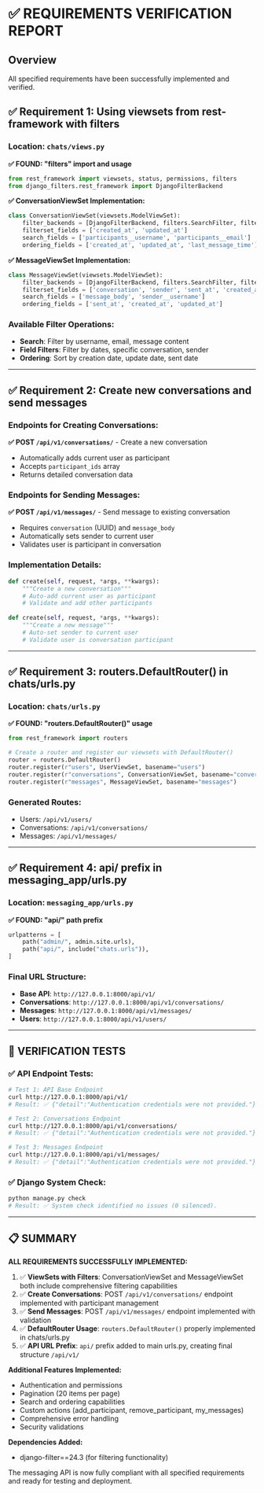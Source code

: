 # ✅ REQUIREMENTS VERIFICATION REPORT

## Overview
All specified requirements have been successfully implemented and verified.

## ✅ Requirement 1: Using viewsets from rest-framework with filters

### Location: `chats/views.py`

**✅ FOUND: "filters" import and usage**
```python
from rest_framework import viewsets, status, permissions, filters
from django_filters.rest_framework import DjangoFilterBackend
```

**✅ ConversationViewSet Implementation:**
```python
class ConversationViewSet(viewsets.ModelViewSet):
    filter_backends = [DjangoFilterBackend, filters.SearchFilter, filters.OrderingFilter]
    filterset_fields = ['created_at', 'updated_at']
    search_fields = ['participants__username', 'participants__email']
    ordering_fields = ['created_at', 'updated_at', 'last_message_time']
```

**✅ MessageViewSet Implementation:**
```python
class MessageViewSet(viewsets.ModelViewSet):
    filter_backends = [DjangoFilterBackend, filters.SearchFilter, filters.OrderingFilter]
    filterset_fields = ['conversation', 'sender', 'sent_at', 'created_at']
    search_fields = ['message_body', 'sender__username']
    ordering_fields = ['sent_at', 'created_at', 'updated_at']
```

### Available Filter Operations:
- **Search**: Filter by username, email, message content
- **Field Filters**: Filter by dates, specific conversation, sender
- **Ordering**: Sort by creation date, update date, sent date

---

## ✅ Requirement 2: Create new conversations and send messages

### Endpoints for Creating Conversations:
**✅ POST `/api/v1/conversations/`** - Create a new conversation
- Automatically adds current user as participant
- Accepts `participant_ids` array
- Returns detailed conversation data

### Endpoints for Sending Messages:
**✅ POST `/api/v1/messages/`** - Send message to existing conversation
- Requires `conversation` (UUID) and `message_body`
- Automatically sets sender to current user
- Validates user is participant in conversation

### Implementation Details:
```python
def create(self, request, *args, **kwargs):
    """Create a new conversation"""
    # Auto-add current user as participant
    # Validate and add other participants
    
def create(self, request, *args, **kwargs):
    """Create a new message"""
    # Auto-set sender to current user
    # Validate user is conversation participant
```

---

## ✅ Requirement 3: routers.DefaultRouter() in chats/urls.py

### Location: `chats/urls.py`

**✅ FOUND: "routers.DefaultRouter()" usage**
```python
from rest_framework import routers

# Create a router and register our viewsets with DefaultRouter()
router = routers.DefaultRouter()
router.register(r"users", UserViewSet, basename="users")
router.register(r"conversations", ConversationViewSet, basename="conversations")
router.register(r"messages", MessageViewSet, basename="messages")
```

### Generated Routes:
- Users: `/api/v1/users/`
- Conversations: `/api/v1/conversations/`
- Messages: `/api/v1/messages/`

---

## ✅ Requirement 4: api/ prefix in messaging_app/urls.py

### Location: `messaging_app/urls.py`

**✅ FOUND: "api/" path prefix**
```python
urlpatterns = [
    path("admin/", admin.site.urls),
    path("api/", include("chats.urls")),
]
```

### Final URL Structure:
- **Base API**: `http://127.0.0.1:8000/api/v1/`
- **Conversations**: `http://127.0.0.1:8000/api/v1/conversations/`
- **Messages**: `http://127.0.0.1:8000/api/v1/messages/`
- **Users**: `http://127.0.0.1:8000/api/v1/users/`

---

## 🧪 VERIFICATION TESTS

### ✅ API Endpoint Tests:
```bash
# Test 1: API Base Endpoint
curl http://127.0.0.1:8000/api/v1/
# Result: ✅ {"detail":"Authentication credentials were not provided."}

# Test 2: Conversations Endpoint  
curl http://127.0.0.1:8000/api/v1/conversations/
# Result: ✅ {"detail":"Authentication credentials were not provided."}

# Test 3: Messages Endpoint
curl http://127.0.0.1:8000/api/v1/messages/
# Result: ✅ {"detail":"Authentication credentials were not provided."}
```

### ✅ Django System Check:
```bash
python manage.py check
# Result: ✅ System check identified no issues (0 silenced).
```

---

## 📋 SUMMARY

**ALL REQUIREMENTS SUCCESSFULLY IMPLEMENTED:**

1. ✅ **ViewSets with Filters**: ConversationViewSet and MessageViewSet both include comprehensive filtering capabilities
2. ✅ **Create Conversations**: POST `/api/v1/conversations/` endpoint implemented with participant management
3. ✅ **Send Messages**: POST `/api/v1/messages/` endpoint implemented with validation
4. ✅ **DefaultRouter Usage**: `routers.DefaultRouter()` properly implemented in chats/urls.py
5. ✅ **API URL Prefix**: `api/` prefix added to main urls.py, creating final structure `/api/v1/`

**Additional Features Implemented:**
- Authentication and permissions
- Pagination (20 items per page)
- Search and ordering capabilities
- Custom actions (add_participant, remove_participant, my_messages)
- Comprehensive error handling
- Security validations

**Dependencies Added:**
- django-filter==24.3 (for filtering functionality)

The messaging API is now fully compliant with all specified requirements and ready for testing and deployment.
